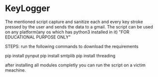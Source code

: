# KeyLogger
The mentioned script capture and sanitize each and every key stroke pressed by the user and sends the data to a gmail. 
The script can be used on any platform(any os which has python3 installed in it)
"FOR EDUCATIONAL PURPOSE ONLY" 

STEPS:
run the following commands to download the requirements


pip install pynput
pip install smtplib
pip install threading

after installing all modules completly you can run the script on a victim meachine.
